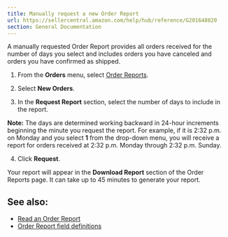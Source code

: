 ```yaml
---
title: Manually request a new Order Report
url: https://sellercentral.amazon.com/help/hub/reference/G201648820
section: General Documentation
---
```


A manually requested Order Report provides all orders received for the number
of days you select and includes orders you have canceled and orders you have
confirmed as shipped.

  1. From the **Orders** menu, select [Order Reports](/order-reports-and-feeds/reports/newOrders).

  2. Select **New Orders**.

  3. In the **Request Report** section, select the number of days to include in the report.

**Note:** The days are determined working backward in 24-hour increments
beginning the minute you request the report. For example, if it is 2:32 p.m.
on Monday and you select **1** from the drop-down menu, you will receive a
report for orders received at 2:32 p.m. Monday through 2:32 p.m. Sunday.

  4. Click **Request**.

Your report will appear in the **Download Report** section of the Order
Reports page. It can take up to 45 minutes to generate your report.

## See also:

  * [Read an Order Report](/gp/help/G201648770)
  * [Order Report field definitions](/gp/help/G201648780)

